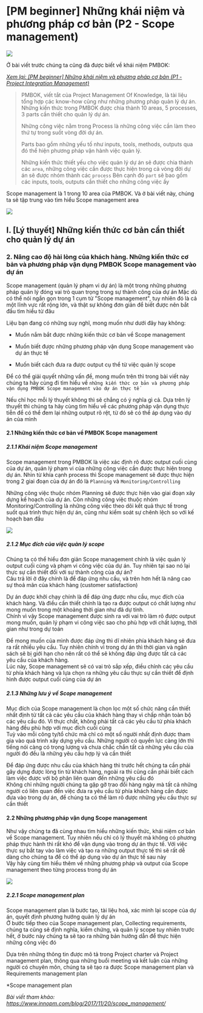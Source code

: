 # [PM beginner] Những khái niệm và phương pháp cơ bản (P2 - Scope management)

![](https://github.com/nghiapham1013/study-report/blob/201905-study-report/scope_1.jpg)

Ở bài viết trước chúng ta cũng đã được biết về khái niệm PMBOK:

*[Xem lại: [PM beginner] Những khái niệm và phương pháp cơ bản (P1 - Project Integration Management)](https://github.com/nghiapham1013/study-report/blob/201904-study-report/readme.md)*

>PMBOK, viết tắt của Project Management Of Knowledge, là tài liệu tổng hợp các know-how cũng như những phương pháp quản lý dự án. Những kiến thức trong PMBOK được chia thành 10 areas, 5 processes, 3 parts cần thiết cho quản lý dự án.
>
>Những công việc nằm trong Process là những công việc cần làm theo thứ tự trong suốt vòng đời dự án.
>
>Parts bao gồm những yếu tố như inputs, tools, methods, outputs qua đó thể hiện phương pháp vận hành việc quản lý.
>
>Những kiến thức thiết yếu cho việc quản lý dự án sẽ được chia thành các `area`, những công việc cần được thực hiện trong cả vòng đời dự án sẽ được nhóm thành các `process`
>Bên cạnh đó `part` sẽ bao gồm các inputs, tools, outputs cần thiết cho những công việc ấy

Scope management là 1 trong 10 area của PMBOK. Và ở bài viết này, chúng ta sẽ tập trung vào tìm hiểu Scope management area

![](https://github.com/nghiapham1013/study-report/blob/201905-study-report/scope_2.png)

## I. [Lý thuyết] Những kiến thức cơ bản cần thiết cho quản lý dự án

### 2. Nâng cao độ hài lòng của khách hàng. Những kiến thức cơ bản và phương pháp vận dụng PMBOK Scope management vào dự án

Scope management (quản lý phạm vi dự án) là một trong những phương pháp quản lý đóng vai trò quan trọng trong sự thành công của dự án
Mặc dù có thể nói ngắn gọn trong 1 cụm từ "Scope management", tuy nhiên đó là cả một lĩnh vực rất rộng lớn, và thật sự không đơn giản để biết được nên bắt đầu tìm hiểu từ đâu 

Liệu bạn đang có những suy nghĩ, mong muốn như dưới đây hay không:

- Muốn nắm bắt được những kiến thức cơ bản về Scope management

- Muốn biết được những phương pháp vận dụng Scope management vào dự án thực tế

- Muốn biết cách đưa ra được output cụ thể từ việc quản lý scope

Để có thể giải quyết những vấn đề, mong muốn trên thì trong bài viết này chúng ta hãy cùng đi tìm hiểu về `những kiến thức cơ bản và phương pháp vận dụng PMBOK Scope management vào dự án thực tế`

Nếu chỉ học mỗi lý thuyết không thì sẽ chẳng có ý nghĩa gì cả. Dựa trên lý thuyết thì chúng ta hãy cùng tìm hiểu về các phương pháp vận dụng thực tiễn để có thể đem lại những output rõ rệt, từ đó sẽ có thể áp dụng vào dự án của mình

#### 2.1 Những kiến thức cơ bản về PMBOK Scope management

##### 2.1.1 Khái niệm Scope management

Scope management trong PMBOK là việc xác định rõ được output cuối cùng của dự án, quản lý phạm vi của những công việc cần được thực hiện trong dự án. Nhìn từ khía cạnh process thì Scope management sẽ được thực hiện trong 2 giai đoạn của dự án đó là `Planning` và `Monitoring/Controlling`

Những công việc thuộc nhóm Planning sẽ được thực hiện vào giai đoạn xây dựng kế hoạch của dự án. Còn những công việc thuộc nhóm Monitoring/Controlling là những công việc theo dõi kết quả thực tế trong suốt quá trình thực hiện dự án, cũng như kiểm soát sự chênh lệch so với kế hoạch ban đầu

![](https://github.com/nghiapham1013/study-report/blob/201905-study-report/scope_3.png)

##### 2.1.2 Mục đích của việc quản lý scope

Chúng ta có thể hiểu đơn giản Scope management chính là việc quản lý output cuối cùng và phạm vi công việc của dự án. Tuy nhiên tại sao nó lại thực sự cần thiết đối với sự thành công của dự án?  
Câu trả lời ở đây chính là để đáp ứng nhu cầu, và trên hơn hết là nâng cao sự thoả mãn của khách hàng (customer satisfaction)

Dự án được khởi chạy chính là để đáp ứng được nhu cầu, mục đích của khách hàng. Và điều cần thiết chính là tạo ra được output có chất lượng như mong muốn trong một khoảng thời gian như đã dự tính.  
Chính vì vậy Scope management được sinh ra với vai trò làm rõ được output mong muốn, quản lý phạm vi công việc sao cho phù hợp với chất lượng, thời gian như trong dự toán

Để mong muốn của mình được đáp ứng thì dĩ nhiên phía khách hàng sẽ đưa ra rất nhiều yêu cầu. Tuy nhiên chính vì trong dự án thì thời gian và ngân sách sẽ bị giới hạn cho nên rất có thể sẽ không đáp ứng được tất cả các yêu cầu của khách hàng.  
Lúc này, Scope management sẽ có vai trò sắp xếp, điều chỉnh các yêu cầu từ phía khách hàng và lựa chọn ra những yêu cầu thực sự cần thiết để định hình được output cuối cùng của dự án

##### 2.1.3 Những lưu ý về Scope management

Mục đích của Scope management là chọn lọc một số chức năng cần thiết nhất định từ tất cả các yêu cầu của khách hàng thay vì chấp nhận toàn bộ các yêu cầu đó. Vì thực chất, không phải tất cả các yêu cầu từ phía khách hàng đều phù hợp với mục đích cuối cùng  
Tuỳ vào mỗi công ty/tổ chức mà chỉ có một số người nhất định được tham gia vào quá trình xây dựng yêu cầu. Những người có quyền lực càng lớn thì tiếng nói càng có trọng lượng và chưa chắc chắn tất cả những yêu cầu của người đó đều là những yêu cầu hợp lý và cần thiết

Để đáp ứng được nhu cầu của khách hàng thì trước hết chúng ta cần phải gây dựng được lòng tin từ khách hàng, ngoài ra thì cũng cần phải biết cách làm việc được với bộ phận liên quan đến những yêu cầu đó  
Không chỉ những người chúng ta gặp gỡ trao đổi hàng ngày mà tất cả những người có liên quan đến việc đưa ra yêu cầu từ phía khách hàng cần được đưa vào trong dự án, để chúng ta có thể làm rõ được những yêu cầu thực sự cần thiết

#### 2.2 Những phương pháp vận dụng Scope management

Như vậy chúng ta đã cùng nhau tìm hiểu những kiến thức, khái niệm cơ bản về Scope management. Tuy nhiên nếu chỉ có lý thuyết mà không có phương pháp thực hành thì rất khó để vận dụng vào trong dự án thực tế. Với việc thực sự bắt tay vào làm việc và tạo ra những output thực tế thì sẽ rất dễ dàng cho chúng ta để có thể áp dụng vào dự án thực tế sau này  
Vậy hãy cùng tìm hiểu thêm về những phương pháp và output của Scope management theo từng process trong dự án

![](https://github.com/nghiapham1013/study-report/blob/201905-study-report/scope_4.png)

##### 2.2.1 Scope management plan

Scope management plan là bước tạo, tài liệu hoá, xác minh lại scope của dự án, quyết định phương hướng quản lý dự án  
Ở bước tiếp theo của Scope management plan, Collecting requirements, chúng ta cũng sẽ định nghĩa, kiểm chứng, và quản lý scope tuy nhiên trước hết, ở bước này chúng ta sẽ tạo ra những bản hướng dẫn để thực hiện những công việc đó 

Dựa trên những thông tin được mô tả trong Project charter và Project management plan, thông qua những buổi meeting và kết luận của những người có chuyên môn, chúng ta sẽ tạo ra được Scope management plan và Requirements management plan

*Scope management plan  


*Bài viết tham khảo: https://www.innopm.com/blog/2017/11/20/scope_management/*
